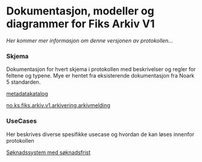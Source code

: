 # Dokumentasjon, modeller og diagrammer for Fiks Arkiv V1

*Her kommer mer informasjon om denne versjonen av protokollen...*


### Skjema

Dokumentasjon for hvert skjema i protokollen med beskrivelser og regler for feltene og typene.
Mye er hentet fra eksisterende dokumentasjon fra Noark 5 standarden.  

[metadatakatalog](Meldinger/metadataktalog/README.md)

[no.ks.fiks.arkiv.v1.arkivering.arkivmelding](Meldinger/no.ks.fiks.arkiv.v1.arkivering.arkivmelding/README.md)


### UseCases 
Her beskrives diverse spesifikke usecase og hvordan de kan løses innenfor protokollen

[Søknadssystem med søknadsfrist](UseCases/Søknadssystem-med-søknadsfrist/README.md)



